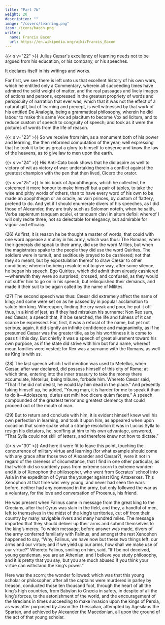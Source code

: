 ```yaml
---
title: "Part 7b"
weight: 20
description: ""
image: "/covers/learning.png"
icon: /icons/bacon.png
writer:
  name: Francis Bacon
  url: https://en.wikipedia.org/wiki/Francis_Bacon
---
```



{{< s v="22" >}} Julius Cæsar's excellency of learning needs not to be argued from his education, or his company, or his speeches.

It declares itself in his writings and works. <!-- : whereof some are extant and permanent, and some unfortunately perished. -->  

For first, we see there is left unto us that excellent history of his own wars, which he entitled only a Commentary, wherein all succeeding times have admired the solid weight of matter, and the real passages and lively images of actions and persons, expressed in the greatest propriety of words and perspicuity of narration that ever was; which that it was not the effect of a natural gift, but of learning and precept, is well witnessed by that work of his entitled De Analogia, being a grammatical philosophy, wherein he did labour to make this same Vox ad placitum to become Vox ad licitum, and to reduce custom of speech to congruity of speech; and took as it were the pictures of words from the life of reason.

{{< s v="23" >}} So we receive from him, as a monument both of his power and learning, the then reformed computation of the year; well expressing that he took it to be as great a glory to himself to observe and know the law of the heavens, as to give law to men upon the earth.


{{< s v="24" >}} His Anti-Cato book shows that he did aspire as well to victory of wit as victory of war: undertaking therein a conflict against the greatest champion with the pen that then lived, Cicero the orator.

{{< s v="25" >}} In his book of Apophthegms, which he collected, he esteemed it more honour to make himself but a pair of tables, to take the wise and pithy words of others, than to have every word of his own to be made an apophthegm or an oracle, as vain princes, by custom of flattery, pretend to do.  And yet if I should enumerate divers of his speeches, as I did those of Alexander, they are truly such as Solomon noteth, when he saith, Verba sapientum tanquam aculei, et tanquam clavi in altum defixi: whereof I will only recite three, not so delectable for elegancy, but admirable for vigour and efficacy.

(26) As first, it is reason he be thought a master of words, that could with one word appease a mutiny in his army, which was thus: The Romans, when their generals did speak to their army, did use the word Milites, but when the magistrates spake to the people they did use the word Quirites.  The soldiers were in tumult, and seditiously prayed to be cashiered; not that they so meant, but by expostulation thereof to draw Cæsar to other conditions; wherein he being resolute not to give way, after some silence, he began his speech, Ego Quirites, which did admit them already cashiered—wherewith they were so surprised, crossed, and confused, as they would not suffer him to go on in his speech, but relinquished their demands, and made it their suit to be again called by the name of Milites.

(27) The second speech was thus: Cæsar did extremely affect the name of king; and some were set on as he passed by in popular acclamation to salute him king.  Whereupon, finding the cry weak and poor, he put it off thus, in a kind of jest, as if they had mistaken his surname: Non Rex sum, sed Cæsar; a speech that, if it be searched, the life and fulness of it can scarce be expressed.  For, first, it was a refusal of the name, but yet not serious; again, it did signify an infinite confidence and magnanimity, as if he presumed Cæsar was the greater title, as by his worthiness it is come to pass till this day.  But chiefly it was a speech of great allurement toward his own purpose, as if the state did strive with him but for a name, whereof mean families were vested; for Rex was a surname with the Romans, as well as King is with us.

(28) The last speech which I will mention was used to Metellus, when Cæsar, after war declared, did possess himself of this city of Rome; at which time, entering into the inner treasury to take the money there accumulate, Metellus, being tribune, forbade him.  Whereto Cæsar said, “That if he did not desist, he would lay him dead in the place.”  And presently taking himself up, he added, “Young man, it is harder for me to speak it than to do it—Adolescens, durius est mihi hoc dicere quàm facere.”  A speech compounded of the greatest terror and greatest clemency that could proceed out of the mouth of man.

(29) But to return and conclude with him, it is evident himself knew well his own perfection in learning, and took it upon him, as appeared when upon occasion that some spake what a strange resolution it was in Lucius Sylla to resign his dictators, he, scoffing at him to his own advantage, answered, “That Sylla could not skill of letters, and therefore knew not how to dictate.”


{{< s v="30" >}} And here it were fit to leave this point, touching the concurrence of military virtue and learning (for what example should come with any grace after those two of Alexander and Cæsar?), were it not in regard of the rareness of circumstance, that I find in one other particular, as that which did so suddenly pass from extreme scorn to extreme wonder: and it is of Xenophon the philosopher, who went from Socrates’ school into Asia in the expedition of Cyrus the younger against King Artaxerxes.  This Xenophon at that time was very young, and never had seen the wars before, neither had any command in the army, but only followed the war as a voluntary, for the love and conversation of Proxenus, his friend.  

He was present when Falinus came in message from the great king to the Grecians, after that Cyrus was slain in the field, and they, a handful of men, left to themselves in the midst of the king’s territories, cut off from their country by many navigable rivers and many hundred miles.  The message imported that they should deliver up their arms and submit themselves to the king’s mercy.  To which message, before answer was made, divers of the army conferred familiarly with Falinus; and amongst the rest Xenophon happened to say, “Why, Falinus, we have now but these two things left, our arms and our virtue; and if we yield up our arms, how shall we make use of our virtue?”  Whereto Falinus, smiling on him, said, “If I be not deceived, young gentleman, you are an Athenian, and I believe you study philosophy, and it is pretty that you say; but you are much abused if you think your virtue can withstand the king’s power.”  

Here was the scorn; the wonder followed: which was that this young scholar or philosopher, after all the captains were murdered in parley by treason, conducted those ten thousand foot, through the heart of all the king’s high countries, from Babylon to Græcia in safety, in despite of all the king’s forces, to the astonishment of the world, and the encouragement of the Grecians in times succeeding to make invasion upon the kings of Persia, as was after purposed by Jason the Thessalian, attempted by Agesilaus the Spartan, and achieved by Alexander the Macedonian, all upon the ground of the act of that young scholar.
